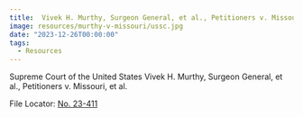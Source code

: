 ```yaml
---
title: 	Vivek H. Murthy, Surgeon General, et al., Petitioners v. Missouri, et al.
image: resources/murthy-v-missouri/ussc.jpg
date: "2023-12-26T00:00:00"
tags:
  - Resources
---
```


Supreme Court of the United States
Vivek H. Murthy, Surgeon General, et al., Petitioners
v.
Missouri, et al.

File Locator: [No. 23-411](https://www.supremecourt.gov/search.aspx?filename=/docket/docketfiles/html/public/23-411.html)



